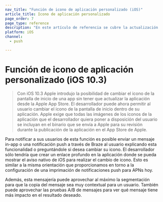 ```yaml
---
nav_title: "Función de icono de aplicación personalizado (iOS)"
article_title: Icono de aplicación personalizado
page_order: 7
page_type: reference
description: "En este artículo de referencia se cubre la actualización de iOS 10.3 sobre Ícono de aplicación personalizable."
platform: iOS
channel:
  - push

---
```


# Función de icono de aplicación personalizado (iOS 10.3) 

> Con iOS 10.3 Apple introdujo la posibilidad de cambiar el icono de la pantalla de inicio de una app sin tener que actualizar la aplicación desde la Apple App Store. El desarrollador puede ahora permitir al usuario cambiar el icono de la pantalla de inicio dentro de su aplicación. Apple exige que todas las imágenes de los iconos de la aplicación que el desarrollador quiera poner a disposición del usuario se incluyan en el binario que se envía a Apple para su revisión durante la publicación de la aplicación en el App Store de Apple.

Para notificar a sus usuarios de esta función es posible enviar un mensaje in-app o una notificación push a través de Braze al usuario explicando esta funcionalidad o preguntándole si desea cambiar su icono. El desarrollador sólo tendría que crear un enlace profundo en la aplicación donde se pueda mostrar el aviso nativo de iOS para realizar el cambio de icono. Esto es similar a la misma orientación que proporcionamos en torno a la configuración de una imprimación de notificaciones push para APNs hoy.

Además, esta mensajería puede aprovechar al máximo la segmentación para que la copia del mensaje sea muy contextual para un usuario. También puede aprovechar las pruebas A/B de mensajes para ver qué mensaje tiene más impacto en el resultado deseado.

